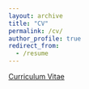 ```yaml
---
layout: archive
title: "CV"
permalink: /cv/
author_profile: true
redirect_from:
  - /resume
---
```


[Curriculum Vitae](https://drive.google.com/file/d/0B7_44zJb43gvVVFsVnItR3dKcUV5ODBmN3dnN2hPSWN2WU5r/view?usp=sharing)
